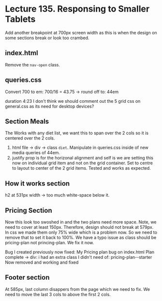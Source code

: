 # Lecture 135. Responsing to Smaller Tablets

Add another breakpoint at 700px screen width as this is when the design on some sections break or look too crambed.

## index.html

Remove the `nav-open` class.

## queries.css

Convert 700 to em:
700/16 = 43.75 -> round off to: 44em

duration 4:23
I don't think we should comment out the 5 grid css on general.css as its need for desktop devices?

## Section Meals

The Works with any diet list, we want this to span over the 2 cols so it is centered over the 2 cols.

1. html file -> div -> class `diet`. Manipulate in queries.css inside of new media queries of 44em.
2. justify prop is for the horizonal alignment and self is we are setting this now on individual grid item and not on the grid container. Set to centre to layout to center of the 2 grid items. Tested and works as expected.

## How it works section

h2 at 531px width -> too much white-space below it. 

## Pricing Section

Now this look too swoshed in and the two plans need more space.
Note, we need to cover at least 150px. Therefore, design should not break at 579px.
In css we made them only 75% wide which is a problem now. So we need to remove that to set it back to 100%. 
We have a typo issue as class should be pricing-plan not princing-plan. We fix it now. 

Bug I created previously now fixed:
My Pricing plan bug on index.html
Plan complete -> div: i had an extra class I didn't need of:
pricing-plan--starter
Now removed and working and fixed

## Footer section

At 585px, last column disappers from the page which we need to fix.
We need to move the last 3 cols to above the first 2 cols. 